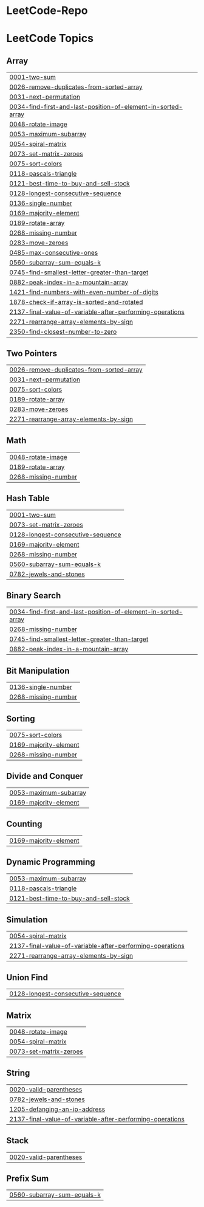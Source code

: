 # LeetCode-Repo
<!---LeetCode Topics Start-->
# LeetCode Topics
## Array
|  |
| ------- |
| [0001-two-sum](https://github.com/DivyaDaram8/LeetCode-Repo/tree/master/0001-two-sum) |
| [0026-remove-duplicates-from-sorted-array](https://github.com/DivyaDaram8/LeetCode-Repo/tree/master/0026-remove-duplicates-from-sorted-array) |
| [0031-next-permutation](https://github.com/DivyaDaram8/LeetCode-Repo/tree/master/0031-next-permutation) |
| [0034-find-first-and-last-position-of-element-in-sorted-array](https://github.com/DivyaDaram8/LeetCode-Repo/tree/master/0034-find-first-and-last-position-of-element-in-sorted-array) |
| [0048-rotate-image](https://github.com/DivyaDaram8/LeetCode-Repo/tree/master/0048-rotate-image) |
| [0053-maximum-subarray](https://github.com/DivyaDaram8/LeetCode-Repo/tree/master/0053-maximum-subarray) |
| [0054-spiral-matrix](https://github.com/DivyaDaram8/LeetCode-Repo/tree/master/0054-spiral-matrix) |
| [0073-set-matrix-zeroes](https://github.com/DivyaDaram8/LeetCode-Repo/tree/master/0073-set-matrix-zeroes) |
| [0075-sort-colors](https://github.com/DivyaDaram8/LeetCode-Repo/tree/master/0075-sort-colors) |
| [0118-pascals-triangle](https://github.com/DivyaDaram8/LeetCode-Repo/tree/master/0118-pascals-triangle) |
| [0121-best-time-to-buy-and-sell-stock](https://github.com/DivyaDaram8/LeetCode-Repo/tree/master/0121-best-time-to-buy-and-sell-stock) |
| [0128-longest-consecutive-sequence](https://github.com/DivyaDaram8/LeetCode-Repo/tree/master/0128-longest-consecutive-sequence) |
| [0136-single-number](https://github.com/DivyaDaram8/LeetCode-Repo/tree/master/0136-single-number) |
| [0169-majority-element](https://github.com/DivyaDaram8/LeetCode-Repo/tree/master/0169-majority-element) |
| [0189-rotate-array](https://github.com/DivyaDaram8/LeetCode-Repo/tree/master/0189-rotate-array) |
| [0268-missing-number](https://github.com/DivyaDaram8/LeetCode-Repo/tree/master/0268-missing-number) |
| [0283-move-zeroes](https://github.com/DivyaDaram8/LeetCode-Repo/tree/master/0283-move-zeroes) |
| [0485-max-consecutive-ones](https://github.com/DivyaDaram8/LeetCode-Repo/tree/master/0485-max-consecutive-ones) |
| [0560-subarray-sum-equals-k](https://github.com/DivyaDaram8/LeetCode-Repo/tree/master/0560-subarray-sum-equals-k) |
| [0745-find-smallest-letter-greater-than-target](https://github.com/DivyaDaram8/LeetCode-Repo/tree/master/0745-find-smallest-letter-greater-than-target) |
| [0882-peak-index-in-a-mountain-array](https://github.com/DivyaDaram8/LeetCode-Repo/tree/master/0882-peak-index-in-a-mountain-array) |
| [1421-find-numbers-with-even-number-of-digits](https://github.com/DivyaDaram8/LeetCode-Repo/tree/master/1421-find-numbers-with-even-number-of-digits) |
| [1878-check-if-array-is-sorted-and-rotated](https://github.com/DivyaDaram8/LeetCode-Repo/tree/master/1878-check-if-array-is-sorted-and-rotated) |
| [2137-final-value-of-variable-after-performing-operations](https://github.com/DivyaDaram8/LeetCode-Repo/tree/master/2137-final-value-of-variable-after-performing-operations) |
| [2271-rearrange-array-elements-by-sign](https://github.com/DivyaDaram8/LeetCode-Repo/tree/master/2271-rearrange-array-elements-by-sign) |
| [2350-find-closest-number-to-zero](https://github.com/DivyaDaram8/LeetCode-Repo/tree/master/2350-find-closest-number-to-zero) |
## Two Pointers
|  |
| ------- |
| [0026-remove-duplicates-from-sorted-array](https://github.com/DivyaDaram8/LeetCode-Repo/tree/master/0026-remove-duplicates-from-sorted-array) |
| [0031-next-permutation](https://github.com/DivyaDaram8/LeetCode-Repo/tree/master/0031-next-permutation) |
| [0075-sort-colors](https://github.com/DivyaDaram8/LeetCode-Repo/tree/master/0075-sort-colors) |
| [0189-rotate-array](https://github.com/DivyaDaram8/LeetCode-Repo/tree/master/0189-rotate-array) |
| [0283-move-zeroes](https://github.com/DivyaDaram8/LeetCode-Repo/tree/master/0283-move-zeroes) |
| [2271-rearrange-array-elements-by-sign](https://github.com/DivyaDaram8/LeetCode-Repo/tree/master/2271-rearrange-array-elements-by-sign) |
## Math
|  |
| ------- |
| [0048-rotate-image](https://github.com/DivyaDaram8/LeetCode-Repo/tree/master/0048-rotate-image) |
| [0189-rotate-array](https://github.com/DivyaDaram8/LeetCode-Repo/tree/master/0189-rotate-array) |
| [0268-missing-number](https://github.com/DivyaDaram8/LeetCode-Repo/tree/master/0268-missing-number) |
## Hash Table
|  |
| ------- |
| [0001-two-sum](https://github.com/DivyaDaram8/LeetCode-Repo/tree/master/0001-two-sum) |
| [0073-set-matrix-zeroes](https://github.com/DivyaDaram8/LeetCode-Repo/tree/master/0073-set-matrix-zeroes) |
| [0128-longest-consecutive-sequence](https://github.com/DivyaDaram8/LeetCode-Repo/tree/master/0128-longest-consecutive-sequence) |
| [0169-majority-element](https://github.com/DivyaDaram8/LeetCode-Repo/tree/master/0169-majority-element) |
| [0268-missing-number](https://github.com/DivyaDaram8/LeetCode-Repo/tree/master/0268-missing-number) |
| [0560-subarray-sum-equals-k](https://github.com/DivyaDaram8/LeetCode-Repo/tree/master/0560-subarray-sum-equals-k) |
| [0782-jewels-and-stones](https://github.com/DivyaDaram8/LeetCode-Repo/tree/master/0782-jewels-and-stones) |
## Binary Search
|  |
| ------- |
| [0034-find-first-and-last-position-of-element-in-sorted-array](https://github.com/DivyaDaram8/LeetCode-Repo/tree/master/0034-find-first-and-last-position-of-element-in-sorted-array) |
| [0268-missing-number](https://github.com/DivyaDaram8/LeetCode-Repo/tree/master/0268-missing-number) |
| [0745-find-smallest-letter-greater-than-target](https://github.com/DivyaDaram8/LeetCode-Repo/tree/master/0745-find-smallest-letter-greater-than-target) |
| [0882-peak-index-in-a-mountain-array](https://github.com/DivyaDaram8/LeetCode-Repo/tree/master/0882-peak-index-in-a-mountain-array) |
## Bit Manipulation
|  |
| ------- |
| [0136-single-number](https://github.com/DivyaDaram8/LeetCode-Repo/tree/master/0136-single-number) |
| [0268-missing-number](https://github.com/DivyaDaram8/LeetCode-Repo/tree/master/0268-missing-number) |
## Sorting
|  |
| ------- |
| [0075-sort-colors](https://github.com/DivyaDaram8/LeetCode-Repo/tree/master/0075-sort-colors) |
| [0169-majority-element](https://github.com/DivyaDaram8/LeetCode-Repo/tree/master/0169-majority-element) |
| [0268-missing-number](https://github.com/DivyaDaram8/LeetCode-Repo/tree/master/0268-missing-number) |
## Divide and Conquer
|  |
| ------- |
| [0053-maximum-subarray](https://github.com/DivyaDaram8/LeetCode-Repo/tree/master/0053-maximum-subarray) |
| [0169-majority-element](https://github.com/DivyaDaram8/LeetCode-Repo/tree/master/0169-majority-element) |
## Counting
|  |
| ------- |
| [0169-majority-element](https://github.com/DivyaDaram8/LeetCode-Repo/tree/master/0169-majority-element) |
## Dynamic Programming
|  |
| ------- |
| [0053-maximum-subarray](https://github.com/DivyaDaram8/LeetCode-Repo/tree/master/0053-maximum-subarray) |
| [0118-pascals-triangle](https://github.com/DivyaDaram8/LeetCode-Repo/tree/master/0118-pascals-triangle) |
| [0121-best-time-to-buy-and-sell-stock](https://github.com/DivyaDaram8/LeetCode-Repo/tree/master/0121-best-time-to-buy-and-sell-stock) |
## Simulation
|  |
| ------- |
| [0054-spiral-matrix](https://github.com/DivyaDaram8/LeetCode-Repo/tree/master/0054-spiral-matrix) |
| [2137-final-value-of-variable-after-performing-operations](https://github.com/DivyaDaram8/LeetCode-Repo/tree/master/2137-final-value-of-variable-after-performing-operations) |
| [2271-rearrange-array-elements-by-sign](https://github.com/DivyaDaram8/LeetCode-Repo/tree/master/2271-rearrange-array-elements-by-sign) |
## Union Find
|  |
| ------- |
| [0128-longest-consecutive-sequence](https://github.com/DivyaDaram8/LeetCode-Repo/tree/master/0128-longest-consecutive-sequence) |
## Matrix
|  |
| ------- |
| [0048-rotate-image](https://github.com/DivyaDaram8/LeetCode-Repo/tree/master/0048-rotate-image) |
| [0054-spiral-matrix](https://github.com/DivyaDaram8/LeetCode-Repo/tree/master/0054-spiral-matrix) |
| [0073-set-matrix-zeroes](https://github.com/DivyaDaram8/LeetCode-Repo/tree/master/0073-set-matrix-zeroes) |
## String
|  |
| ------- |
| [0020-valid-parentheses](https://github.com/DivyaDaram8/LeetCode-Repo/tree/master/0020-valid-parentheses) |
| [0782-jewels-and-stones](https://github.com/DivyaDaram8/LeetCode-Repo/tree/master/0782-jewels-and-stones) |
| [1205-defanging-an-ip-address](https://github.com/DivyaDaram8/LeetCode-Repo/tree/master/1205-defanging-an-ip-address) |
| [2137-final-value-of-variable-after-performing-operations](https://github.com/DivyaDaram8/LeetCode-Repo/tree/master/2137-final-value-of-variable-after-performing-operations) |
## Stack
|  |
| ------- |
| [0020-valid-parentheses](https://github.com/DivyaDaram8/LeetCode-Repo/tree/master/0020-valid-parentheses) |
## Prefix Sum
|  |
| ------- |
| [0560-subarray-sum-equals-k](https://github.com/DivyaDaram8/LeetCode-Repo/tree/master/0560-subarray-sum-equals-k) |
<!---LeetCode Topics End-->